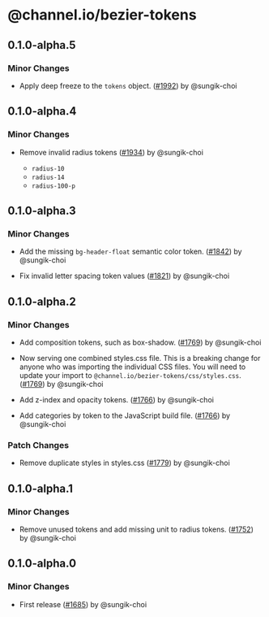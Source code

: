 # @channel.io/bezier-tokens

## 0.1.0-alpha.5

### Minor Changes

- Apply deep freeze to the `tokens` object. ([#1992](https://github.com/channel-io/bezier-react/pull/1992)) by @sungik-choi

## 0.1.0-alpha.4

### Minor Changes

- Remove invalid radius tokens ([#1934](https://github.com/channel-io/bezier-react/pull/1934)) by @sungik-choi

  - `radius-10`
  - `radius-14`
  - `radius-100-p`

## 0.1.0-alpha.3

### Minor Changes

- Add the missing `bg-header-float` semantic color token. ([#1842](https://github.com/channel-io/bezier-react/pull/1842)) by @sungik-choi

- Fix invalid letter spacing token values ([#1821](https://github.com/channel-io/bezier-react/pull/1821)) by @sungik-choi

## 0.1.0-alpha.2

### Minor Changes

- Add composition tokens, such as box-shadow. ([#1769](https://github.com/channel-io/bezier-react/pull/1769)) by @sungik-choi

- Now serving one combined styles.css file. This is a breaking change for anyone who was importing the individual CSS files. You will need to update your import to `@channel.io/bezier-tokens/css/styles.css`. ([#1769](https://github.com/channel-io/bezier-react/pull/1769)) by @sungik-choi

- Add z-index and opacity tokens. ([#1766](https://github.com/channel-io/bezier-react/pull/1766)) by @sungik-choi

- Add categories by token to the JavaScript build file. ([#1766](https://github.com/channel-io/bezier-react/pull/1766)) by @sungik-choi

### Patch Changes

- Remove duplicate styles in styles.css ([#1779](https://github.com/channel-io/bezier-react/pull/1779)) by @sungik-choi

## 0.1.0-alpha.1

### Minor Changes

- Remove unused tokens and add missing unit to radius tokens. ([#1752](https://github.com/channel-io/bezier-react/pull/1752)) by @sungik-choi

## 0.1.0-alpha.0

### Minor Changes

- First release ([#1685](https://github.com/channel-io/bezier-react/pull/1685)) by @sungik-choi
